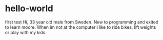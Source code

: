 # hello-world
first test
Hi, 33 year old male from Sweden. New to programming and exited to learn moore. When im not at the computer i like to ride bikes, lift weights or play with my kids
